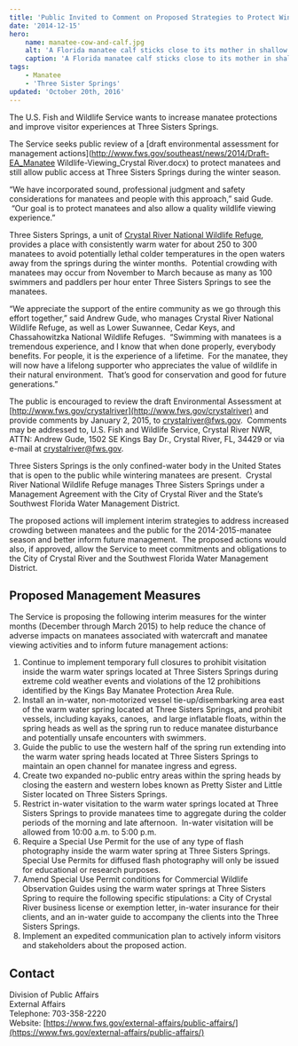 ```yaml
---
title: 'Public Invited to Comment on Proposed Strategies to Protect Wintering Manatees at Three Sisters Springs'
date: '2014-12-15'
hero:
    name: manatee-cow-and-calf.jpg
    alt: 'A Florida manatee calf sticks close to its mother in shallow water'
    caption: 'A Florida manatee calf sticks close to its mother in shallow water. Photo: Keith Ramos, USFWS'
tags:
    - Manatee
    - 'Three Sister Springs'
updated: 'October 20th, 2016'
---
```


The U.S. Fish and Wildlife Service wants to increase manatee protections and improve visitor experiences at Three Sisters Springs.

The Service seeks public review of a [draft environmental assessment for management actions](http://www.fws.gov/southeast/news/2014/Draft-EA_Manatee Wildlife-Viewing_Crystal River.docx) to protect manatees and still allow public access at Three Sisters Springs during the winter season.

“We have incorporated sound, professional judgment and safety considerations for manatees and people with this approach,” said Gude.  “Our goal is to protect manatees and also allow a quality wildlife viewing experience.”

Three Sisters Springs, a unit of [Crystal River National Wildlife Refuge](http://www.fws.gov/crystalriver), provides a place with consistently warm water for about 250 to 300 manatees to avoid potentially lethal colder temperatures in the open waters away from the springs during the winter months.  Potential crowding with manatees may occur from November to March because as many as 100 swimmers and paddlers per hour enter Three Sisters Springs to see the manatees. 

“We appreciate the support of the entire community as we go through this effort together,” said Andrew Gude, who manages Crystal River National Wildlife Refuge, as well as Lower Suwannee, Cedar Keys, and Chassahowitzka National Wildlife Refuges.  “Swimming with manatees is a tremendous experience, and I know that when done properly, everybody benefits. For people, it is the experience of a lifetime.  For the manatee, they will now have a lifelong supporter who appreciates the value of wildlife in their natural environment.  That’s good for conservation and good for future generations.”

The public is encouraged to review the draft Environmental Assessment at [http://www.fws.gov/crystalriver](http://www.fws.gov/crystalriver) and provide comments by January 2, 2015, to [crystalriver@fws.gov](mailto:crystalriver@fws.gov).  Comments may be addressed to, U.S. Fish and Wildlife Service, Crystal River NWR, ATTN: Andrew Gude, 1502 SE Kings Bay Dr., Crystal River, FL, 34429 or via e-mail at [crystalriver@fws.gov](mailto:crystalriver@fws.gov).

Three Sisters Springs is the only confined-water body in the United States that is open to the public while wintering manatees are present.  Crystal River National Wildlife Refuge manages Three Sisters Springs under a Management Agreement with the City of Crystal River and the State’s Southwest Florida Water Management District. 

The proposed actions will implement interim strategies to address increased crowding between manatees and the public for the 2014-2015-manatee season and better inform future management.  The proposed actions would also, if approved, allow the Service to meet commitments and obligations to the City of Crystal River and the Southwest Florida Water Management District.

## Proposed Management Measures

The Service is proposing the following interim measures for the winter months (December through March 2015) to help reduce the chance of adverse impacts on manatees associated with watercraft and manatee viewing activities and to inform future management actions:

1. Continue to implement temporary full closures to prohibit visitation inside the warm water springs located at Three Sisters Springs during extreme cold weather events and violations of the 12 prohibitions identified by the Kings Bay Manatee Protection Area Rule.
2. Install an in-water, non-motorized vessel tie-up/disembarking area east of the warm water spring located at Three Sisters Springs, and prohibit vessels, including kayaks, canoes,  and large inflatable floats, within the spring heads as well as the spring run to reduce manatee disturbance and potentially unsafe encounters with swimmers.
3. Guide the public to use the western half of the spring run extending into the warm water spring heads located at Three Sisters Springs to maintain an open channel for manatee ingress and egress.
4. Create two expanded no-public entry areas within the spring heads by closing the eastern and western lobes known as Pretty Sister and Little Sister located on Three Sisters Springs.
5. Restrict in-water visitation to the warm water springs located at Three Sisters Springs to provide manatees time to aggregate during the colder periods of the morning and late afternoon.  In-water visitation will be allowed from 10:00 a.m. to 5:00 p.m.
6. Require a Special Use Permit for the use of any type of flash photography inside the warm water spring at Three Sisters Springs.  Special Use Permits for diffused flash photography will only be issued for educational or research purposes.
7. Amend Special Use Permit conditions for Commercial Wildlife Observation Guides using the warm water springs at Three Sisters Spring to require the following specific stipulations: a City of Crystal River business license or exemption letter, in-water insurance for their clients, and an in-water guide to accompany the clients into the Three Sisters Springs.
8. Implement an expedited communication plan to actively inform visitors and stakeholders about the proposed action.

## Contact

Division of Public Affairs  
External Affairs  
Telephone: 703-358-2220  
Website: [https://www.fws.gov/external-affairs/public-affairs/](https://www.fws.gov/external-affairs/public-affairs/)
